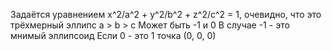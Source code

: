 Задаётся уравнением x^2/a^2 + y^2/b^2 + z^2/c^2 = 1, очевидно, что это трёхмерный эллипс
a > b > c
Может быть -1 и 0
В случае -1 - это мнимый эллипсоид
Если 0 - это 1 точка (0, 0, 0)